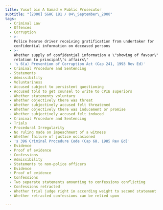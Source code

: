 ```yaml
---
title: Yusof bin A Samad v Public Prosecutor
subtitle: "[2000] SGHC 181 / 04\_September\_2000"
tags:
  - Criminal Law
  - Offences
  - Corruption
  - >-
    Police hearse driver receiving gratification from undertaker for
    confidential information on deceased persons
  - >-
    Whether supply of confidential information a \"showing of favour\" in
    relation to principal\'s affairs\'
  - 's 6(a) Prevention of Corruption Act (Cap 241, 1993 Rev Ed)'
  - Criminal Procedure and Sentencing
  - Statements
  - Admissibility
  - Voluntariness
  - Accused subject to persistent questioning
  - Accused told to get counsel to write to CPIB superiors
  - Whether statements voluntary
  - Whether objectively there was threat
  - Whether subjectively accused felt threatened
  - Whether objectively there was inducement or promise
  - Whether subjectively accused felt induced
  - Criminal Procedure and Sentencing
  - Trials
  - Procedural Irregularity
  - No ruling made on impeachment of a witness
  - Whether failure of justice occasioned
  - 's 396 Criminal Procedure Code (Cap 68, 1985 Rev Ed)'
  - Evidence
  - Proof of evidence
  - Confessions
  - Admissibility
  - Statements to non-police officers
  - Evidence
  - Proof of evidence
  - Confessions
  - Two separate statements amounting to confessions conflicting
  - Confessions retracted
  - Whether trial judge right in according weight to second statement
  - Whether retracted confessions can be relied upon

---
```


